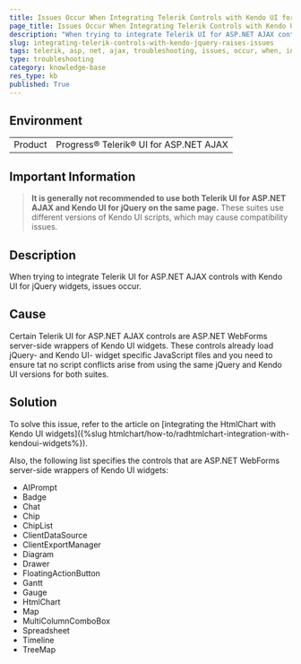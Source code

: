 ```yaml
---
title: Issues Occur When Integrating Telerik Controls with Kendo UI for jQuery Widgets
page_title: Issues Occur When Integrating Telerik Controls with Kendo UI for jQuery Widgets
description: "When trying to integrate Telerik UI for ASP.NET AJAX controls with Kendo UI for jQuery widgets, issues occur."
slug: integrating-telerik-controls-with-kendo-jquery-raises-issues
tags: telerik, asp, net, ajax, troubleshooting, issues, occur, when, integrating, controls, with, kendo, jquery, widgets
type: troubleshooting
category: knowledge-base
res_type: kb
published: True
---
```


## Environment

<table>
	<tbody>
		<tr>
			<td>Product</td>
			<td>Progress® Telerik® UI for ASP.NET AJAX</td>
		</tr>
	</tbody>
</table>

## Important Information
> **It is generally not recommended to use both Telerik UI for ASP.NET AJAX and Kendo UI for jQuery on the same page.** These suites use different versions of Kendo UI scripts, which may cause compatibility issues.

## Description

When trying to integrate Telerik UI for ASP.NET AJAX controls with Kendo UI for jQuery widgets, issues occur.

## Cause

Certain Telerik UI for ASP.NET AJAX controls are ASP.NET WebForms server-side wrappers of Kendo UI widgets. These controls already load jQuery- and Kendo UI- widget specific JavaScript files and you need to ensure tat no script conflicts arise from using the same jQuery and Kendo UI versions for both suites.

## Solution

To solve this issue, refer to the article on [integrating the HtmlChart with Kendo UI widgets]({%slug htmlchart/how-to/radhtmlchart-integration-with-kendoui-widgets%}).

Also, the following list specifies the controls that are ASP.NET WebForms server-side wrappers of Kendo UI widgets:

* AIPrompt
* Badge
* Chat
* Chip
* ChipList
* ClientDataSource
* ClientExportManager
* Diagram
* Drawer
* FloatingActionButton
* Gantt
* Gauge
* HtmlChart
* Map
* MultiColumnComboBox
* Spreadsheet
* Timeline
* TreeMap
